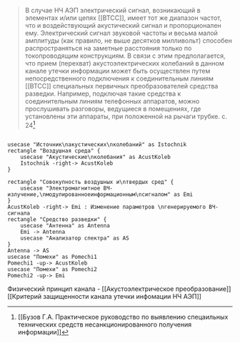 >В случае НЧ АЭП электрический сигнал, возникающий в элементах и/или цепях [[ВТСС]], имеет тот же диапазон частот, что и воздействующий акустический сигнал и пропорционален ему. Электрический сигнал звуковой частоты и весьма малой амплитуды (как правило, не выше десятков милливольт) способен распространяться на заметные расстояния только по токопроводящим конструкциям. 
>В связи с этим предполагается, что прием (перехват) акустоэлектрических колебаний в данном канале утечки информации может быть осуществлен путем непосредственного подключения к соединительным линиям [[ВТСС]] специальных первичных преобразователей средства разведки. Например, подключая такие средства к соединительным линиям телефонных аппаратов, можно прослушивать разговоры, ведущиеся в помещениях, где установлены эти аппараты, при положенной на рычаги трубке.
>с. 24[^1]


```plantuml

usecase "Источник\nакустических\nколебаний" as Istochnik
rectangle "Воздушная среда" {
	usecase "Акустические\nколебания" as AcustKoleb
	Istochnik -right-> AcustKoleb
}

rectangle "Совокупность воздушных и\nтвердых сред" {
	usecase "Электромагнитное ВЧ-излучение,\nмодулированноеинформационным\nсигналом" as Emi
}
AcustKoleb -right-> Emi : Изменение параметров \nгенерируемого ВЧ-сигнала
rectangle "Средство разведки" {
	usecase "Антенна" as Antenna
	Emi -> Antenna
	usecase "Анализатор спектра" as AS
}
Antenna -> AS
usecase "Помехи" as Pomechi1
Pomechi1 -up-> AcustKoleb
usecase "Помехи" as Pomechi2
Pomechi2 -up-> Emi

```


Физический принцип канала - [[Акустоэлектрическое преобразование]]
[[Критерий защищенности канала утечки инфомации НЧ АЭП]]

[^1]:[[Бузов Г.А. Практическое руководство по выявлению спецаильных технических средств несанкционированного получения информации]]